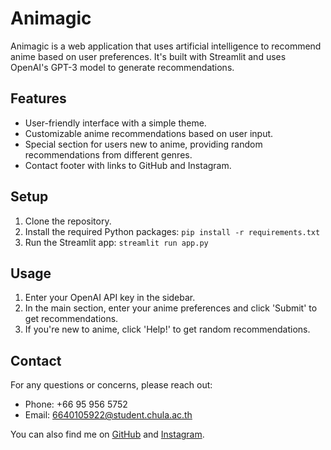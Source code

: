 # Animagic

Animagic is a web application that uses artificial intelligence to recommend anime based on user preferences.
It's built with Streamlit and uses OpenAI's GPT-3 model to generate recommendations.

## Features

- User-friendly interface with a simple theme.
- Customizable anime recommendations based on user input.
- Special section for users new to anime, providing random recommendations from different genres.
- Contact footer with links to GitHub and Instagram.

## Setup

1. Clone the repository.
2. Install the required Python packages: `pip install -r requirements.txt`
3. Run the Streamlit app: `streamlit run app.py`

## Usage

1. Enter your OpenAI API key in the sidebar.
2. In the main section, enter your anime preferences and click 'Submit' to get recommendations.
3. If you're new to anime, click 'Help!' to get random recommendations.

## Contact

For any questions or concerns, please reach out:

- Phone: +66 95 956 5752
- Email: 6640105922@student.chula.ac.th

You can also find me on [GitHub](https://github.com/ThanphisitW/PA5) and [Instagram](https://www.instagram.com/dpvmdla/).